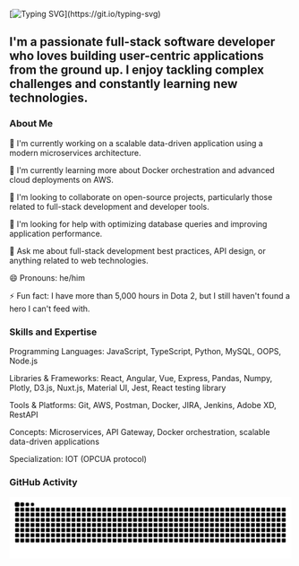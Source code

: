 
[![Typing SVG](https://readme-typing-svg.demolab.com/?lines=Hi+There+👋,+Myself+Saurabh+Biware;)](https://git.io/typing-svg)

## I'm a passionate full-stack software developer who loves building user-centric applications from the ground up. I enjoy tackling complex challenges and constantly learning new technologies.

### About Me
🔭 I'm currently working on a scalable data-driven application using a modern microservices architecture.

🌱 I'm currently learning more about Docker orchestration and advanced cloud deployments on AWS.

👯 I'm looking to collaborate on open-source projects, particularly those related to full-stack development and developer tools.

🤔 I'm looking for help with optimizing database queries and improving application performance.

💬 Ask me about full-stack development best practices, API design, or anything related to web technologies.

😄 Pronouns: he/him

⚡ Fun fact: I have more than 5,000 hours in Dota 2, but I still haven't found a hero I can't feed with.


### Skills and Expertise
Programming Languages: JavaScript, TypeScript, Python, MySQL, OOPS, Node.js

Libraries & Frameworks: React, Angular, Vue, Express, Pandas, Numpy, Plotly, D3.js, Nuxt.js, Material UI, Jest, React testing library

Tools & Platforms: Git, AWS, Postman, Docker, JIRA, Jenkins, Adobe XD, RestAPI

Concepts: Microservices, API Gateway, Docker orchestration, scalable data-driven applications

Specialization: IOT (OPCUA protocol)

### GitHub Activity
![Snake animation](https://raw.githubusercontent.com/Saurabh-Biware/Saurabh-Biware/output/github-contribution-grid-snake.svg)
